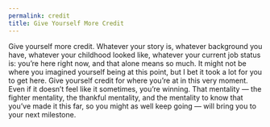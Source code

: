 ```yaml
---
permalink: credit
title: Give Yourself More Credit
---
```


Give yourself more credit. Whatever your story is, whatever background you have, whatever your childhood looked like, whatever your current job status is: you’re here right now, and that alone means so much. It might not be where you imagined yourself being at this point, but I bet it took a lot for you to get here. Give yourself credit for where you’re at in this very moment. Even if it doesn’t feel like it sometimes, you’re winning. That mentality — the fighter mentality, the thankful mentality, and the mentality to know that you’ve made it this far, so you might as well keep going — will bring you to your next milestone.